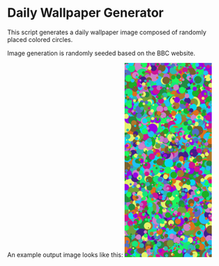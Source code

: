 # Daily Wallpaper Generator
This script generates a daily wallpaper image composed of randomly placed colored circles.

Image generation is randomly seeded based on the BBC website.

An example output image looks like this:
<img src="images/current/generated_image.png" alt="Example Wallpaper" width="200"/>
